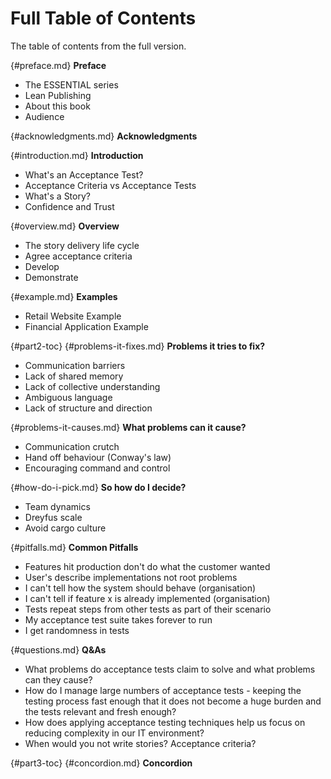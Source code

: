# Full Table of Contents

The table of contents from the full version.

{#preface.md}
**Preface**

 * The ESSENTIAL series
 * Lean Publishing
 * About this book
 * Audience

{#acknowledgments.md}
**Acknowledgments**

{#introduction.md}
**Introduction**

 * What's an Acceptance Test?
 * Acceptance Criteria vs Acceptance Tests
 * What's a Story?
 * Confidence and Trust

{#overview.md}
**Overview**

 * The story delivery life cycle
 * Agree acceptance criteria
 * Develop
 * Demonstrate

{#example.md}
**Examples**

 * Retail Website Example
 * Financial Application Example

{#part2-toc}
{#problems-it-fixes.md}
**Problems it tries to fix?**

 * Communication barriers
 * Lack of shared memory
 * Lack of collective understanding
 * Ambiguous language
 * Lack of structure and direction

{#problems-it-causes.md}
**What problems can it cause?**

 * Communication crutch
 * Hand off behaviour (Conway's law)
 * Encouraging command and control

{#how-do-i-pick.md}
**So how do I decide?**

 * Team dynamics
 * Dreyfus scale
 * Avoid cargo culture

{#pitfalls.md}
**Common Pitfalls**

 * Features hit production don't do what the customer wanted
 * User's describe implementations not root problems
 * I can't tell how the system should behave (organisation)
 * I can't tell if feature x is already implemented (organisation)
 * Tests repeat steps from other tests as part of their scenario
 * My acceptance test suite takes forever to run
 * I get randomness in tests

{#questions.md}
**Q&As**

 * What problems do acceptance tests claim to solve and what problems can they cause?
 * How do I manage large numbers of acceptance tests - keeping the testing process fast enough that it does not become a huge burden and the tests relevant and fresh enough?
 * How does applying acceptance testing techniques help us focus on reducing complexity in our IT environment?
 * When would you not write stories? Acceptance criteria?

{#part3-toc}
{#concordion.md}
**Concordion**